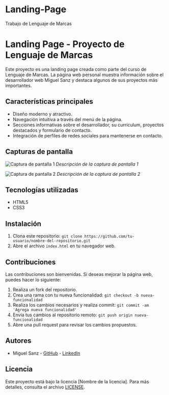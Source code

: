 # Landing-Page
Trabajo de Lenguaje de Marcas
# Landing Page - Proyecto de Lenguaje de Marcas

Este proyecto es una landing page creada como parte del curso de Lenguaje de Marcas. La página web personal muestra información sobre el desarrollador web Miguel Sanz y destaca algunos de sus proyectos más importantes. 

## Características principales

- Diseño moderno y atractivo.
- Navegación intuitiva a través del menú de la página.
- Secciones informativas sobre el desarrollador, su currículum, proyectos destacados y formulario de contacto.
- Integración de perfiles de redes sociales para mantenerse en contacto.

## Capturas de pantalla

![Captura de pantalla 1](screenshots/screenshot1.png)
*Descripción de la captura de pantalla 1*

![Captura de pantalla 2](screenshots/screenshot2.png)
*Descripción de la captura de pantalla 2*

## Tecnologías utilizadas

- HTML5
- CSS3

## Instalación

1. Clona este repositorio: `git clone https://github.com/tu-usuario/nombre-del-repositorio.git`
2. Abre el archivo `index.html` en tu navegador web.

## Contribuciones

Las contribuciones son bienvenidas. Si deseas mejorar la página web, puedes hacer lo siguiente:

1. Realiza un fork del repositorio.
2. Crea una rama con tu nueva funcionalidad: `git checkout -b nueva-funcionalidad`
3. Realiza los cambios necesarios y realiza commit: `git commit -am 'Agrega nueva funcionalidad'`
4. Envía tus cambios al repositorio remoto: `git push origin nueva-funcionalidad`
5. Abre una pull request para revisar los cambios propuestos.

## Autores

- Miguel Sanz - [GitHub](https://github.com/tu-usuario) - [LinkedIn](https://linkedin.com/in/tu-perfil-linkedin)

## Licencia

Este proyecto está bajo la licencia [Nombre de la licencia]. Para más detalles, consulta el archivo [LICENSE](LICENSE).
